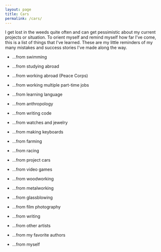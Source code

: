 ```yaml
---
layout: page
title: Cars
permalink: /cars/
---
```


I get lost in the weeds quite often and can get pessimistic about my current projects or situation. To orient myself and remind myself how far I've come, this is a list of things that I've learned. These are my little reminders of my many mistakes and success stories I've made along the way. 

- ...from swimming

- ...from studying abroad
- ...from working abroad (Peace Corps)
- ...from working multiple part-time jobs
- ...from learning language
- ...from anthropology
- ...from writing code
- ...from watches and jewelry
- ...from making keyboards
- ...from farming
- ...from racing
- ...from project cars
- ...from video games
- ...from woodworking
- ...from metalworking
- ...from glassblowing
- ...from film photography
- ...from writing
- ...from other artists
- ...from my favorite authors
- ...from myself